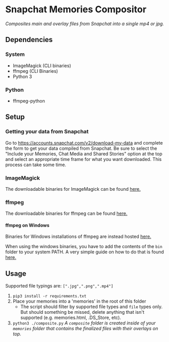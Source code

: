 # Snapchat Memories Compositor

_Composites main and overlay files from Snapchat into a single mp4 or jpg._

## Dependencies
### System
- ImageMagick (CLI binaries)
- ffmpeg (CLI Binaries)
- Python 3

### Python
- ffmpeg-python

## Setup

### Getting your data from Snapchat
Go to https://accounts.snapchat.com/v2/download-my-data and complete the form to get your data compiled from Snapchat. Be sure to select the "Include your Memories, Chat Media and Shared Stories" option at the top and select an appropriate time frame for what you want downloaded. This process can take some time.

### ImageMagick
The downloadable binaries for ImageMagick can be found [here.](https://imagemagick.org/script/download.php)

### ffmpeg
The downloadable binaries for ffmpeg can be found [here.](https://ffmpeg.org/download.html)

#### ffmpeg on Windows
Binaries for Windows installations of ffmpeg are instead  hosted [here.](https://www.gyan.dev/ffmpeg/builds/#release-builds)

When using the windows binaries, you have to add the contents of the `bin` folder to your system PATH. A very simple guide on how to do that is found [here.](https://www.architectryan.com/2018/03/17/add-to-the-path-on-windows-10/) 

## Usage

Supported file typings are: `[".jpg",".png",".mp4"]`

1. `pip3 install -r requirements.txt`
2. Place your memories into a 'memories' in the root of this folder
    - The script should filter by supported file types and `file` types only. But should something be missed, delete anything that isn't supported (e.g. memories.html, .DS_Store, etc).
3. `python3 ./composite.py`
_A `composite` folder is created inside of your `memories` folder that contains the finalized files with their overlays on top._
